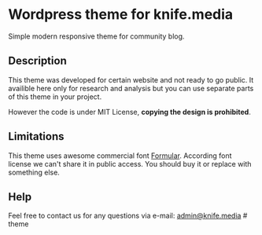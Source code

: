 # Wordpress theme for knife.media #

Simple modern responsive theme for community blog.

## Description ##

This theme was developed for certain website and not ready to go public. 
It availible here only for research and analysis but you can use separate parts of this theme in your project. 

However the code is under MIT License, **copying the design is prohibited**.  

## Limitations ##

This theme uses awesome commercial font [Formular](https://brownfox.org/fonts/formular/).
According font license we can't share it in public access. You should buy it or replace with something else.

## Help ##

Feel free to contact us for any questions via e-mail: admin@knife.media
#   t h e m e  
 